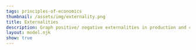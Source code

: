 ```yaml
---
tags: principles-of-economics
thumbnail: /assets/img/externality.png
title: Externalities
description: Graph positive/ negative externalities in production and consumption
layout: model.njk
show: true
---
```

<script defer>
const myCalculator = new EconVision();

myCalculator.setGraphs({ 'engine': 'desmos', 'idDiv': 'ExternalityGraph', 'height': '650px', 'width': '100', 'left': '-100', 'right': '1200', 'bottom': '-200', 'top': '850', 'copy': true, 'expressions': false, 'zoomFit': true, 'showXAxis': true, 'showYAxis': true, 'xAxisLabel': 'Quantity', 'yAxisLabel': 'Price' });
//create selection menu
myCalculator.addSelectInput({ 'idDiv': 'ExternalitySelectInput', title: "Type of Externality", hideAllTitle: "No Externality", hasSize: true, 'item': 'Positive Externalities in Consumption', 'listGroup': ["PosCSlider", "PosCDemand", "PosCSocialEquilibriumQuantity", "PosCSocialEquilibriumPrice", "drawPPosCline", "drawQPosCline", "PosCSocialEquilibriumPLabel", "PosCSocialEquilibriumQLabel", "PosCDWL", "PosCMSBLabel"], 'listGraphs': [0] });
myCalculator.addSelectInput({ 'idDiv': 'ExternalitySelectInput', title: "Type of Externality", hideAllTitle: "No Externality", hasSize: true, 'item': 'Negative Externalities in Consumption', 'listGroup': ["NegCSlider", "NegCDemand", "NegCSocialEquilibriumQuantity", "NegCSocialEquilibriumPrice", "drawPNegCline", "drawQNegCline", "NegCSocialEquilibriumPLabel", "NegCSocialEquilibriumQLabel", "NegCDWL", "NegCMSBLabel"], 'listGraphs': [0] });
myCalculator.addSelectInput({ 'idDiv': 'ExternalitySelectInput', title: "Type of Externality", hideAllTitle: "No Externality", hasSize: true, 'item': 'Positive Externalities in Production', 'listGroup': ["PosPSlider", "PosPSupply", "PosPSocialEquilibriumQuantity", "PosPSocialEquilibriumPrice", "drawPPosPline", "drawQPosPline", "PosPSocialEquilibriumPLabel", "PosPSocialEquilibriumQLabel", "PosPDWL", "PosPMSBLabel"], 'listGraphs': [0] });
myCalculator.addSelectInput({ 'idDiv': 'ExternalitySelectInput', title: "Type of Externality", hideAllTitle: "No Externality", hasSize: true, 'item': 'Negative Externalities in Production', 'listGroup': ["NegPSlider", "NegPSupply", "NegPSocialEquilibriumQuantity", "NegPSocialEquilibriumPrice", "drawPNegPline", "drawQNegPline", "NegPSocialEquilibriumPLabel", "NegPSocialEquilibriumQLabel", "NegPDWL", "NegPMSBLabel"], 'listGraphs': [0] });

//static
myCalculator.addExpression({ 'idDiv': 'DemandFunctionStatic', 'latex': "P_d(x)=-\\frac{50}{100}\\cdot x+500", 'color': '#be185d', 'hidden': false, 'listGraphs': [0] });
myCalculator.addExpression({ 'idDiv': 'SupplyFunctionStatic', 'latex': "P_s(x)=\\frac{50}{100}\\cdot x+100", 'color': '#7e22ce', 'hidden': false, 'listGraphs': [0] });
myCalculator.addLabel({ 'idDiv': 'MPBLabel', 'latex': "(1000, 0)", 'label': 'MPB', 'pointSize': '0', 'color': '#be185d', 'pointStyle': Desmos.Styles.POINT, 'labelOrientation': Desmos.LabelOrientations.RIGHT, 'showLabel': true, 'listGraphs': [0] });
myCalculator.addLabel({ 'idDiv': 'MPCLabel', 'latex': "(1000, P_s(1000))", 'label': 'MPC', 'pointSize': '0', 'color': '#7e22ce', 'pointStyle': Desmos.Styles.POINT, 'labelOrientation': Desmos.LabelOrientations.RIGHT, 'showLabel': true, 'listGraphs': [0] });

//label static private equilibrium quantity and price
myCalculator.addExpression({ 'idDiv': 'EquilibriumQuantity', 'latex': "P_s(q)\\sim P_d(q)", 'listGraphs': [0] });
myCalculator.addExpression({ 'idDiv': 'EquilibriumPrice', 'latex': "p = P_s(q)", 'listGraphs': [0] });
myCalculator.addExpression({ 'idDiv': 'drawPline', 'latex': "y=p\\left\\{q>x>0\\right\\}", 'color': '#9c9c9c', 'lineStyle': Desmos.Styles.DASHED, 'lineWidth': '1', 'listGraphs': [0] });
myCalculator.addExpression({ 'idDiv': 'drawQline', 'latex': "x=q\\left\\{p>y>0\\right\\}", 'color': '#9c9c9c', 'lineStyle': Desmos.Styles.DASHED, 'lineWidth': '1', 'listGraphs': [0] });
myCalculator.addLabel({ 'idDiv': 'PrivateEquilibriumPLabel', 'latex': "(0, p)", 'label': '`P_{e}`: ${p}', 'color': '#475569', 'pointStyle': Desmos.Styles.POINT, 'labelOrientation': Desmos.LabelOrientations.LEFT, 'showLabel': true, 'listGraphs': [0] });
myCalculator.addLabel({ 'idDiv': 'PrivateEquilibriumQLabel', 'latex': "(q, 0)", 'label': '`Q_{e}`: ${q}', 'color': '#475569', 'pointStyle': Desmos.Styles.POINT, 'labelOrientation': Desmos.LabelOrientations.BELOW, 'showLabel': true, 'listGraphs': [0] });

//positive externalities in consumption
myCalculator.addSliderInput({ 'idDiv': 'PosCSlider', 'title': 'Positive Externalities in Consumption', 'latex': 'D_{PC}', 'min': '500', 'max': '1000', 'step': '1', 'defaultValue': '500', 'simpleMode': true, 'hidden': true, 'legendText': ["None", " ", "Increase"], 'listGraphs': [0] });
myCalculator.addExpression({ 'idDiv': 'PosCDemand', 'latex': "P_{PCd}(Q) = -50/100*Q + D_{PC}", 'color': '#be185d', 'lineStyle': Desmos.Styles.DASHED, 'hidden': true, 'listGraphs': [0] });
myCalculator.addExpression({ 'idDiv': 'PosCSocialEquilibriumQuantity', 'latex': "P_s(q_{PosC})\\sim P_{PCd}(q_{PosC})", 'listGraphs': [0] });
myCalculator.addExpression({ 'idDiv': 'PosCSocialEquilibriumPrice', 'latex': "p_{PosC} = P_s(q_{PosC})", 'listGraphs': [0] });
myCalculator.addExpression({ 'idDiv': 'drawPPosCline', 'latex': "y=p_{PosC}\\left\\{q_{PosC}>x>0\\right\\}", 'color': '#9c9c9c', 'lineStyle': Desmos.Styles.DASHED, 'lineWidth': '1', 'listGraphs': [0] });
myCalculator.addExpression({ 'idDiv': 'drawQPosCline', 'latex': "x=q_{PosC}\\left\\{p_{PosC}>y>0\\right\\}", 'color': '#9c9c9c', 'lineStyle': Desmos.Styles.DASHED, 'lineWidth': '1', 'listGraphs': [0] });
myCalculator.addLabel({ 'idDiv': 'PosCSocialEquilibriumPLabel', 'latex': "(0, p_{PosC})", 'label': '`P_{s}`: ${p_{PosC}}', 'color': '#475569', 'pointStyle': Desmos.Styles.POINT, 'labelOrientation': Desmos.LabelOrientations.LEFT, 'showLabel': true, 'listGraphs': [0] });
myCalculator.addLabel({ 'idDiv': 'PosCSocialEquilibriumQLabel', 'latex': "(q_{PosC}, 0)", 'label': '`Q_{s}`: ${q_{PosC}}', 'color': '#475569', 'pointStyle': Desmos.Styles.POINT, 'labelOrientation': Desmos.LabelOrientations.BELOW, 'showLabel': true, 'listGraphs': [0] });
myCalculator.addExpression({ idDiv: "PosCDWL", latex: "\\operatorname{polygon} \\left(\\left(q,p\\right),\\left(q_{PosC},p_{PosC}\\right),\\left(q,P_{PCd}(q)\\right)\\right)", color: '#fa7e19', hidden: false, lineStyle: Desmos.Styles.DASHED, lineWidth: "0", listGraphs: [0] });
myCalculator.addLabel({ 'idDiv': "PosCMSBLabel", 'latex': "(1000, P_{PCd}(1000))", 'label': 'MSB', 'pointSize': '0', 'color': '#be185d', 'pointStyle': Desmos.Styles.POINT, 'labelOrientation': Desmos.LabelOrientations.RIGHT, 'showLabel': true, 'listGraphs': [0] });

//negative externalities in consumption
myCalculator.addSliderInput({ 'idDiv': 'NegCSlider', 'title': 'Negative Externalities in Consumption', 'latex': 'D_{NC}', 'min': '100', 'max': '500', 'step': '1', 'defaultValue': '500', 'simpleMode': true, 'hidden': true, 'legendText': ["Increase", " ", "None"], 'listGraphs': [0] });
myCalculator.addExpression({ 'idDiv': 'NegCDemand', 'latex': "P_{NCd}(Q) = -50/100*Q + D_{NC}", 'color': '#be185d', 'lineStyle': Desmos.Styles.DASHED, 'hidden': true, 'listGraphs': [0] });
myCalculator.addExpression({ 'idDiv': 'NegCSocialEquilibriumQuantity', 'latex': "P_s(q_{NegC})\\sim P_{NCd}(q_{NegC})", 'listGraphs': [0] });
myCalculator.addExpression({ 'idDiv': 'NegCSocialEquilibriumPrice', 'latex': "p_{NegC} = P_s(q_{NegC})", 'listGraphs': [0] });
myCalculator.addExpression({ 'idDiv': 'drawPNegCline', 'latex': "y=p_{NegC}\\left\\{q_{NegC}>x>0\\right\\}", 'color': '#9c9c9c', 'lineStyle': Desmos.Styles.DASHED, 'lineWidth': '1', 'listGraphs': [0] });
myCalculator.addExpression({ 'idDiv': 'drawQNegCline', 'latex': "x=q_{NegC}\\left\\{p_{NegC}>y>0\\right\\}", 'color': '#9c9c9c', 'lineStyle': Desmos.Styles.DASHED, 'lineWidth': '1', 'listGraphs': [0] });
myCalculator.addLabel({ 'idDiv': 'NegCSocialEquilibriumPLabel', 'latex': "(0, p_{NegC})", 'label': '`P_{s}`: ${p_{NegC}}', 'color': '#475569', 'pointStyle': Desmos.Styles.POINT, 'labelOrientation': Desmos.LabelOrientations.LEFT, 'showLabel': true, 'listGraphs': [0] });
myCalculator.addLabel({ 'idDiv': 'NegCSocialEquilibriumQLabel', 'latex': "(q_{NegC}, 0)", 'label': '`Q_{s}`: ${q_{NegC}}', 'color': '#475569', 'pointStyle': Desmos.Styles.POINT, 'labelOrientation': Desmos.LabelOrientations.BELOW, 'showLabel': true, 'listGraphs': [0] });
myCalculator.addExpression({ idDiv: "NegCDWL", latex: "\\operatorname{polygon} \\left(\\left(q,p\\right),\\left(q_{NegC},p_{NegC}\\right),\\left(q,P_{NCd}(q)\\right)\\right)", color: '#fa7e19', hidden: false, lineStyle: Desmos.Styles.DASHED, lineWidth: "0", listGraphs: [0] });
myCalculator.addLabel({ 'idDiv': "NegCMSBLabel", 'latex': "(1000, P_{NCd}(1000))", 'label': 'MSB', 'pointSize': '0', 'color': '#be185d', 'pointStyle': Desmos.Styles.POINT, 'labelOrientation': Desmos.LabelOrientations.RIGHT, 'showLabel': true, 'listGraphs': [0] });

//positive externalities in production
myCalculator.addSliderInput({ 'idDiv': 'PosPSlider', 'title': 'Positive Externalities in Production', 'latex': 'S_{PP}', 'min': '-400', 'max': '100', 'step': '1', 'defaultValue': '100', 'simpleMode': true, 'hidden': true, 'legendText': ["Increase", " ", "None"], 'listGraphs': [0] });
myCalculator.addExpression({ 'idDiv': 'PosPSupply', 'latex': "P_{PPs}(Q) = 50/100*Q + S_{PP}", 'color': '#7e22ce', 'lineStyle': Desmos.Styles.DASHED, 'hidden': true, 'listGraphs': [0] });
myCalculator.addExpression({ 'idDiv': 'PosPSocialEquilibriumQuantity', 'latex': "P_{PPs}(q_{PosP})\\sim P_d(q_{PosP})", 'listGraphs': [0] });
myCalculator.addExpression({ 'idDiv': 'PosPSocialEquilibriumPrice', 'latex': "p_{PosP} = P_{PPs}(q_{PosP})", 'listGraphs': [0] });
myCalculator.addExpression({ 'idDiv': 'drawPPosPline', 'latex': "y=p_{PosP}\\left\\{q_{PosP}>x>0\\right\\}", 'color': '#9c9c9c', 'lineStyle': Desmos.Styles.DASHED, 'lineWidth': '1', 'listGraphs': [0] });
myCalculator.addExpression({ 'idDiv': 'drawQPosPline', 'latex': "x=q_{PosP}\\left\\{p_{PosP}>y>0\\right\\}", 'color': '#9c9c9c', 'lineStyle': Desmos.Styles.DASHED, 'lineWidth': '1', 'listGraphs': [0] });
myCalculator.addLabel({ 'idDiv': 'PosPSocialEquilibriumPLabel', 'latex': "(0, p_{PosP})", 'label': '`P_{s}`: ${p_{PosP}}', 'color': '#475569', 'pointStyle': Desmos.Styles.POINT, 'labelOrientation': Desmos.LabelOrientations.LEFT, 'showLabel': true, 'listGraphs': [0] });
myCalculator.addLabel({ 'idDiv': 'PosPSocialEquilibriumQLabel', 'latex': "(q_{PosP}, 0)", 'label': '`Q_{s}`: ${q_{PosP}}', 'color': '#475569', 'pointStyle': Desmos.Styles.POINT, 'labelOrientation': Desmos.LabelOrientations.BELOW, 'showLabel': true, 'listGraphs': [0] });
myCalculator.addExpression({ idDiv: "PosPDWL", latex: "\\operatorname{polygon} \\left(\\left(q,p\\right),\\left(q_{PosP},p_{PosP}\\right),\\left(q,P_{PPs}(q)\\right)\\right)", color: '#fa7e19', hidden: false, lineStyle: Desmos.Styles.DASHED, lineWidth: "0", listGraphs: [0] });
myCalculator.addLabel({ 'idDiv': "PosPMSBLabel", 'latex': "(1000, P_{PPs}(1000))", 'label': 'MSC', 'pointSize': '0', 'color': '#7e22ce', 'pointStyle': Desmos.Styles.POINT, 'labelOrientation': Desmos.LabelOrientations.RIGHT, 'showLabel': true, 'listGraphs': [0] });

//negative externalities in production
myCalculator.addSliderInput({ 'idDiv': 'NegPSlider', 'title': 'Negative Externalities in Production', 'latex': 'S_{NP}', 'min': '100', 'max': '500', 'step': '1', 'defaultValue': '100', 'simpleMode': true, 'hidden': true, 'legendText': ["None", " ", "Increase"], 'listGraphs': [0] });
myCalculator.addExpression({ 'idDiv': 'NegPSupply', 'latex': "P_{NPs}(Q) = 50/100*Q + S_{NP}", 'color': '#7e22ce', 'lineStyle': Desmos.Styles.DASHED, 'hidden': true, 'listGraphs': [0] });
myCalculator.addExpression({ 'idDiv': 'NegPSocialEquilibriumQuantity', 'latex': "P_{NPs}(q_{NegP})\\sim P_d(q_{NegP})", 'listGraphs': [0] });
myCalculator.addExpression({ 'idDiv': 'NegPSocialEquilibriumPrice', 'latex': "p_{NegP} = P_{NPs}(q_{NegP})", 'listGraphs': [0] });
myCalculator.addExpression({ 'idDiv': 'drawPNegPline', 'latex': "y=p_{NegP}\\left\\{q_{NegP}>x>0\\right\\}", 'color': '#9c9c9c', 'lineStyle': Desmos.Styles.DASHED, 'lineWidth': '1', 'listGraphs': [0] });
myCalculator.addExpression({ 'idDiv': 'drawQNegPline', 'latex': "x=q_{NegP}\\left\\{p_{NegP}>y>0\\right\\}", 'color': '#9c9c9c', 'lineStyle': Desmos.Styles.DASHED, 'lineWidth': '1', 'listGraphs': [0] });
myCalculator.addLabel({ 'idDiv': 'NegPSocialEquilibriumPLabel', 'latex': "(0, p_{NegP})", 'label': '`P_{s}`: ${p_{NegP}}', 'color': '#475569', 'pointStyle': Desmos.Styles.POINT, 'labelOrientation': Desmos.LabelOrientations.LEFT, 'showLabel': true, 'listGraphs': [0] });
myCalculator.addLabel({ 'idDiv': 'NegPSocialEquilibriumQLabel', 'latex': "(q_{NegP}, 0)", 'label': '`Q_{s}`: ${q_{NegP}}', 'color': '#475569', 'pointStyle': Desmos.Styles.POINT, 'labelOrientation': Desmos.LabelOrientations.BELOW, 'showLabel': true, 'listGraphs': [0] });
myCalculator.addExpression({ idDiv: "NegPDWL", latex: "\\operatorname{polygon} \\left(\\left(q,p\\right),\\left(q_{NegP},p_{NegP}\\right),\\left(q,P_{NPs}(q)\\right)\\right)", color: '#fa7e19', hidden: false, lineStyle: Desmos.Styles.DASHED, lineWidth: "0", listGraphs: [0] });
myCalculator.addLabel({ 'idDiv': "NegPMSBLabel", 'latex': "(1000, P_{NPs}(1000))", 'label': 'MSC', 'pointSize': '0', 'color': '#7e22ce', 'pointStyle': Desmos.Styles.POINT, 'labelOrientation': Desmos.LabelOrientations.RIGHT, 'showLabel': true, 'listGraphs': [0] });


//set creator
myCalculator.setCreators({ 'title': 'Developer', 'name': 'Kyla', 'school': 'CC24' });
</script>
